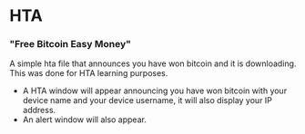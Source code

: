 # HTA 
### "Free Bitcoin Easy Money"
A simple hta file that announces you have won bitcoin and it is downloading.
This was done for HTA learning purposes.
- A HTA window will appear announcing you have won bitcoin with your device name and your device username, it will also display your IP address.
- An alert window will also appear.
  
